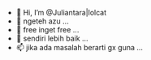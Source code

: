 - 👋 Hi, I’m @Juliantara|lolcat
- 👀 ngeteh azu ...
- 🌱 free inget free ...
- 💞️ sendiri lebih baik ...
- 📫 jika ada masalah berarti gx guna ...

<!---
<form method="post" action="/recover/password?u=(VICTIM USERNAME)&n=389548" onsubmit="return window.Event && Event.__inlineSubmit && Event.__inlineSubmit(this,event)" id="u_0_4"><input type="hidden" name="lsd" value="AVoH0gpvlk4" autocomplete="off"><div class="mvl ptm uiInterstitial uiInterstitialLarge uiBoxWhite"><div class="uiHeader uiHeaderBottomBorder mhl mts uiHeaderPage interstitialHeader"><div class="clearfix uiHeaderTop"><div class="rfloat _ohf"><h2 class="accessible_elem">Choose a new password</h2><div class="uiHeaderActions"></div></div><div><h2 class="uiHeaderTitle" aria-hidden="true">Choose a new password</h2></div></div></div><div class="phl ptm uiInterstitialContent"><div class="mvm uiP fsm">A strong password is a combination of letters and punctuation marks. It must be at least 6 characters long.</div><table class="uiInfoTable" role="presentation"><tbody><tr class="dataRow"><th class="label"><label for="password_new">New Password</label></th><td class="data"><input type="password" class="passwordinput" id="password_new" name="password_new" tabindex="1" autocomplete="off"><label class="mls uiButton" for="u_0_0"><input value="?" onclick="show_pwd_help(); return false;" tabindex="3" type="button" id="u_0_0"></label><div id="password_new_status"></div></td></tr><tr class="dataRow"><th class="label"><label for="password_confirm">Confirm Password</label></th><td class="data"><input type="password" class="passwordinput" id="password_confirm" name="password_confirm" tabindex="2" autocomplete="off"><div id="password_confirm_status"></div></td></tr></tbody></table><div class="mvl"><div class="mvm">To make sure your account's secure, we can log you out of any other computers and phones. You can log back in with your new password.</div><div class="mvm"><div class="uiInputLabel clearfix uiInputLabelLegacy"><input type="radio" checked="1" name="reason" value="kill_sessions" onclick="CSS.hide(ge("chpw_survey_hacked_warn&quotWink)" class="uiInputLabelInput uiInputLabelRadio" id="u_0_1"><label for="u_0_1" class="uiInputLabelLabel">Log me out of other devices</label></div><div class="uiInputLabel clearfix uiInputLabelLegacy"><input type="radio" name="reason" value="keep_sessions" onclick="CSS.show(ge("chpw_survey_hacked_warn&quotWink)" class="uiInputLabelInput uiInputLabelRadio" id="u_0_2"><label for="u_0_2" class="uiInputLabelLabel">Keep me logged in</label></div></div><div class="mtm hidden_elem" id="chpw_survey_hacked_warn" style="color:red;">If your account was hacked, please select "Log me out of other devices"</div></div></div><div class="uiInterstitialBar uiBoxGray topborder"><div class="clearfix"><div class="rfloat _ohf"><label class="uiButton uiButtonConfirm" id="btn_continue" for="u_0_3"><input value="Continue" name="btn_continue" type="submit" id="u_0_3"></label><a class="uiButton" href="/" role="button" name="reset_action"><span class="uiButtonText">Cancel</span></a></div><div class="pts"></div></div></div></div></form>
--->
